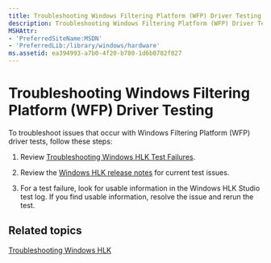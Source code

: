 ```yaml
---
title: Troubleshooting Windows Filtering Platform (WFP) Driver Testing
description: Troubleshooting Windows Filtering Platform (WFP) Driver Testing
MSHAttr:
- 'PreferredSiteName:MSDN'
- 'PreferredLib:/library/windows/hardware'
ms.assetid: ea394993-a7b0-4f20-b780-1d6b0782f027
---
```


# Troubleshooting Windows Filtering Platform (WFP) Driver Testing


To troubleshoot issues that occur with Windows Filtering Platform (WFP) driver tests, follow these steps:

1.  Review [Troubleshooting Windows HLK Test Failures](..\user\troubleshooting-windows-hlk-test-failures.md).

2.  Review the [Windows HLK release notes](http://go.microsoft.com/fwlink/?LinkID=236110) for current test issues.

3.  For a test failure, look for usable information in the Windows HLK Studio test log. If you find usable information, resolve the issue and rerun the test.

## <span id="related_topics"></span>Related topics


[Troubleshooting Windows HLK](..\user\troubleshooting-windows-hlk.md)

 

 







